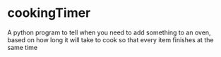# cookingTimer
A python program to tell when you need to add something to an oven, based on how long it will take to cook so that every item finishes at the same time
